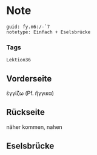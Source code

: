 # Note
```
guid: fy.m6:/-`7
notetype: Einfach + Eselsbrücke
```

### Tags
```
Lektion36
```

## Vorderseite
ἐγγίζω (Pf. ἤγγικα)

## Rückseite
näher kommen, nahen

## Eselsbrücke


